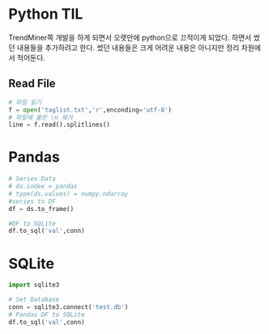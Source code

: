 # Python TIL
TrendMiner쪽 개발을 하게 되면서 오랫만에 python으로 끄적이게 되었다. 하면서 썼던 내용들을 추가하려고 한다.
썼던 내용들은 크게 어려운 내용은 아니지만 정리 차원에서 적어둔다.

## Read File
```python
# 파일 읽기
f = open('taglist.txt','r',enconding='utf-8')
# 파일에 붙은 \n 제거
line = f.read().splitlines()
``` 

# Pandas
```python
# Series Data 
# ds.index = pandas
# type(ds.values) = numpy.ndarray
#series to DF
df = ds.to_frame()

#DF to SQLite
df.to_sql('val',conn)
```

# SQLite
```python
import sqlite3

# Set Database
conn = sqlite3.connect('test.db')
# Pandas DF to SQLite
df.to_sql('val',conn)
```